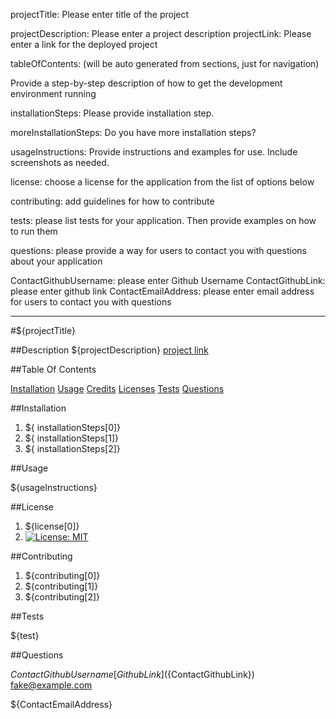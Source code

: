 
projectTitle: Please enter title of the project 

projectDescription: Please enter a project description
projectLink: Please enter a link for the deployed project

tableOfContents: (will be auto generated from sections, just for navigation)

Provide a step-by-step description of how to get the development environment running

installationSteps: Please provide installation step.

moreInstallationSteps: Do you have more installation steps?
 
usageInstructions: Provide instructions and examples for use. Include screenshots as needed.

license: choose a license for the application from the list of options below

contributing: add guidelines for how to contribute

tests: please list tests for your application. Then provide examples on how to run them

questions: please provide a way for users to contact you with questions about your application

ContactGithubUsername: please enter Github Username
ContactGithubLink: please enter github link
ContactEmailAddress: please enter email address for users to contact you with questions

---

#${projectTitle}

##Description
${projectDescription}
[project link](https://bookdown.org/yihui/rmarkdown-cookbook/attr-output.html)

##Table Of Contents

[Installation](#user-content-installation)
[Usage](#user-content-usage)
[Credits](#user-content-credits)
[Licenses](#user-content-licenses)
[Tests](#user-content-tests)
[Questions](#user-content-questions)

##Installation

1. ${ installationSteps[0]}
2. ${ installationSteps[1]}
3. ${ installationSteps[2]}


##Usage

${usageInstructions}

##License

1. ${license[0]}
2. [![License: MIT](https://img.shields.io/badge/License-MIT-yellow.svg)](https://opensource.org/licenses/MIT)


##Contributing

1. ${contributing[0]}
2. ${contributing[1]}
3. ${contributing[2]}


##Tests

${test}


##Questions

${ContactGithubUsername}
[Github Link](${ContactGithubLink})  
<fake@example.com>

${ContactEmailAddress}

